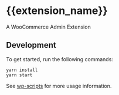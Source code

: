 # {{extension_name}}

A WooCommerce Admin Extension

## Development

To get started, run the following commands:

```text
yarn install
yarn start
```

See [wp-scripts](https://github.com/WordPress/gutenberg/tree/master/packages/scripts) for more usage information.
